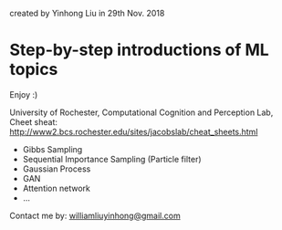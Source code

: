 created by Yinhong Liu in 29th Nov. 2018

# Step-by-step introductions of ML topics

Enjoy :) <br>

University of Rochester, Computational Cognition and Perception Lab, Cheet sheat: http://www2.bcs.rochester.edu/sites/jacobslab/cheat_sheets.html<br>

- Gibbs Sampling
- Sequential Importance Sampling (Particle filter)
- Gaussian Process
- GAN
- Attention network
- ...

Contact me by: williamliuyinhong@gmail.com
